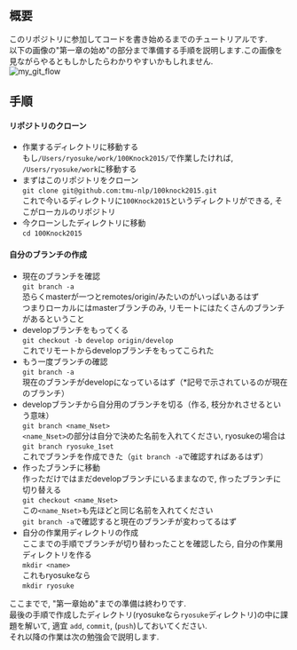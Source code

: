 ## 概要
このリポジトリに参加してコードを書き始めるまでのチュートリアルです.    
以下の画像の"第一章の始め"の部分まで準備する手順を説明します.この画像を見ながらやるともしかしたらわかりやすいかもしれません.  
![my_git_flow](https://github.com/tmu-nlp/100knock2015/blob/master/img/my_git_flow.png)


## 手順
#### リポジトリのクローン
* 作業するディレクトリに移動する  
もし`/Users/ryosuke/work/100Knock2015/`で作業したければ, `/Users/ryosuke/work`に移動する  
* まずはこのリポジトリをクローン  
`git clone git@github.com:tmu-nlp/100knock2015.git`  
これで今いるディレクトリに`100Knock2015`というディレクトリができる, そこがローカルのリポジトリ  
* 今クローンしたディレクトリに移動  
`cd 100Knock2015`  


#### 自分のブランチの作成
* 現在のブランチを確認  
`git branch -a`  
恐らくmasterが一つとremotes/origin/みたいのがいっぱいあるはず  
つまりローカルにはmasterブランチのみ, リモートにはたくさんのブランチがあるということ  
* developブランチをもってくる  
`git checkout -b develop origin/develop`  
これでリモートからdevelopブランチをもってこられた  
* もう一度ブランチの確認  
`git branch -a`  
現在のブランチがdevelopになっているはず（*記号で示されているのが現在のブランチ）  
* developブランチから自分用のブランチを切る（作る, 枝分かれさせるという意味）  
`git branch <name_Nset>`  
`<name_Nset>`の部分は自分で決めた名前を入れてください, ryosukeの場合は  
`git branch ryosuke_1set`  
これでブランチを作成できた（`git branch -a`で確認すればあるはず）  
* 作ったブランチに移動  
作っただけではまだdevelopブランチにいるままなので, 作ったブランチに切り替える  
`git checkout <name_Nset>`  
この`<name_Nset>`も先ほどと同じ名前を入れてください  
`git branch -a`で確認すると現在のブランチが変わってるはず  
* 自分の作業用ディレクトリの作成  
ここまでの手順でブランチが切り替わったことを確認したら, 自分の作業用ディレクトリを作る  
`mkdir <name>`  
これもryosukeなら  
`mkdir ryosuke`  


ここまでで, "第一章始め"までの準備は終わりです.  
最後の手順で作成したディレクトリ(ryosukeなら`ryosuke`ディレクトリ)の中に課題を解いて, 適宜 `add`, `commit`, (`push`)しておいてください.  
それ以降の作業は次の勉強会で説明します.  
